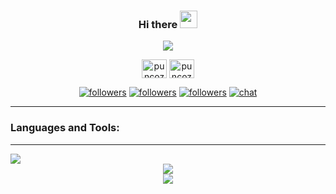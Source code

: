 <h3 align="center">
  Hi there <img src="https://media.giphy.com/media/hvRJCLFzcasrR4ia7z/giphy.gif" width="28">
</h3>

<p align="center">
  <a href="https://github.com/puncoz">
    <img src="https://readme-typing-svg.herokuapp.com?size=21&center=true&vCenter=true&width=440&height=45&lines=A+learner%2C+maker+and+mentor.;A+full-stack+software+engineer;System+architect;Agile+follower;Advocate+of+clean+code+and+best+practices">
  </a>
</p>

<p align="center">
  <a href="https://twitter.com/puncoz" target="_blank"><img align="center" src="https://raw.githubusercontent.com/rahuldkjain/github-profile-readme-generator/master/src/images/icons/Social/twitter.svg" alt="puncoz" height="30" width="40" /></a>
  <a href="https://linkedin.com/in/puncoz" target="_blank"><img align="center" src="https://raw.githubusercontent.com/rahuldkjain/github-profile-readme-generator/master/src/images/icons/Social/linked-in-alt.svg" alt="puncoz" height="30" width="40" /></a>
</p>

<p align="center">
  <a href="https://twitter.com/puncoz"><img alt="followers" title="Follow me on Twitter" src="https://custom-icon-badges.herokuapp.com/twitter/follow/puncoz?color=236ad3&labelColor=1da1f2&label=Follow&logo=twitter-outline&logoColor=white&style=for-the-badge"/></a>
  <a href="https://github.com/puncoz"><img alt="followers" title="Follow me on Github" src="https://custom-icon-badges.herokuapp.com/github/followers/puncoz?color=333333&labelColor=111111&style=for-the-badge&logo=person-add&label=Follow&logoColor=white"/></a>
  <a href="https://github.com/puncoz-official"><img alt="followers" title="Follow my official account on Github" src="https://custom-icon-badges.herokuapp.com/github/followers/puncoz-official?color=333333&labelColor=111111&style=for-the-badge&logo=person-add&label=Follow&logoColor=white"/></a>
  <a href="https://discord.com/channels/@me/333515022565113856"><img alt="chat" title="Talk to me on Discord" src="https://dcbadge.limes.pink/api/shield/333515022565113856"/></a>
</p>

<hr/>
<h3 align="left">Languages and Tools:</h3>
<hr/>


<a href="https://github.com/puncoz">
  <img src="https://skillicons.dev/icons?i=aws,gcp,docker,kubernetes,terraform,jenkins,java,spring,gradle,php,laravel,js,ts,nodejs,express,nestjs,react,nextjs,vue,tailwind,go,mysql,postgres,redis,kafka,rabbitmq,elasticsearch,grafana,prometheus&perline=20" />
</a>

<div align="center">
  <div width="50%">
    <picture>
      <source
        srcset="https://github-readme-stats.vercel.app/api?username=puncoz&show_icons=true&theme=dark"
        media="(prefers-color-scheme: dark)"
      />
      <source
        srcset="https://github-readme-stats.vercel.app/api?username=puncoz&show_icons=true"
        media="(prefers-color-scheme: light), (prefers-color-scheme: no-preference)"
      />
      <img src="https://github-readme-stats.vercel.app/api?username=puncoz&show_icons=true" />
    </picture>
  </div>

  <div width="50%">
    <picture>
      <source
        srcset="https://github-readme-stats.vercel.app/api/top-langs/?username=puncoz&layout=compact&langs_count=8&theme=dark"
        media="(prefers-color-scheme: dark)"
      />
      <source
        srcset="https://github-readme-stats.vercel.app/api/top-langs/?username=puncoz&layout=compact&langs_count=8"
        media="(prefers-color-scheme: light), (prefers-color-scheme: no-preference)"
      />
      <img src="https://github-readme-stats.vercel.app/api/top-langs/?username=puncoz&layout=compact&langs_count=8" />
    </picture>
  </div>
</div>
